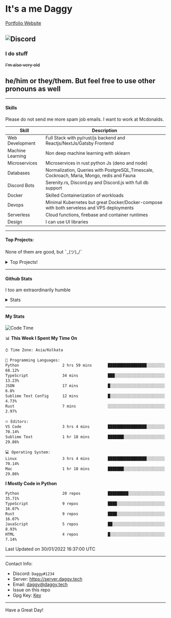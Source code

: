 
# It's a me Daggy

[Portfolio Website](https://daggy.tech)

![Discord](https://img.shields.io/discord/491175207122370581?color=black&label=Discord&logo=discord) 
 ----

### I do stuff

~~I'm also very old~~

## he/him or they/them. But feel free to use other pronouns as well

-----

#### Skills

Please do not send me more spam job emails. I want to work at Mcdonalds.

| Skill | Description |
| ----- | ----------- |
| Web Development | Full Stack with py/rust/js backend and Reactjs/NextJs/Gatsby Frontend
| Machine Learning | Non deep machine learning with sklearn |
| Microservices | Microservices in rust python Js (deno and node) |
| Databases | Normalization, Queries with PostgreSQL,Timescale, Cockroach,  Maria, Mongo, redis and Fauna |
| Discord Bots | Serenity.rs, Discord.py and Discord.js with full db support |
| Docker | Skilled Containerization of workloads |
| Devops | Minimal Kubernetes but great Docker/Docker-compose with both serveless and VPS deployments |
| Serverless | Cloud functions, firebase and container runtimes |
| Design | I can use UI libraries|

-----

#### Top Projects:

None of them are good, but ¯\_(ツ)_/¯
<details>
  <summary>Top Projects!</summary>
    
   - [Dagpi](https://dagpi.xyz) : Full stack api built with rust, postgres, redis, python and typescript with Full frontend dashboard and  full monitoring. Also 2 api wrappers for it.
    
   - [Dagbot](https://dagbot.daggy.tech): discord bot with website and feedback along with large fully customisable interface using Postgres and discord.py
    
   - [R.Daggy](https://github.com/Daggy1234/r.daggy): Private discord bot for my server with rust
    
   - [New York Pizza](https://github.com/Daggy1234/NewYorkPizza): A data science study that uses Data analysis and ML to predict the best place to open a pizza shop
 
</details>

-----

#### Github Stats

I too am extraordinarily humble

<details>
  <summary>Stats</summary>
<a href="https://github.com/Daggy1234">
  <img src="https://github-readme-stats.vercel.app/api?username=Daggy1234&show_icons=true&hide_border=true" />
</a><a href="https://github.com/Daggy1234">
  <img src="https://github-readme-stats.vercel.app/api/top-langs/?username=Daggy1234&layout=compact&langs_count=9&hide=css,html" />
</a><a href="https://github.com/Daggy1234">
 <img src="https://raw.githubusercontent.com/Daggy1234/generate-stats/master/generated/overview.svg" />
</a><a href="https://github.com/Daggy1234">
 <img src="https://raw.githubusercontent.com/Daggy1234/generate-stats/master/generated/languages.svg" />
 </a>
</details>
  
-----

#### My Stats

<!--START_SECTION:waka-->
![Code Time](http://img.shields.io/badge/Code%20Time-976%20hrs%2039%20mins-blue)

📊 **This Week I Spent My Time On** 

```text
⌚︎ Time Zone: Asia/Kolkata

💬 Programming Languages: 
Python                   2 hrs 59 mins       █████████████████░░░░░░░░   68.12% 
TypeScript               34 mins             ███░░░░░░░░░░░░░░░░░░░░░░   13.23% 
JSON                     17 mins             █░░░░░░░░░░░░░░░░░░░░░░░░   6.8% 
Sublime Text Config      12 mins             █░░░░░░░░░░░░░░░░░░░░░░░░   4.73% 
Rust                     7 mins              ░░░░░░░░░░░░░░░░░░░░░░░░░   2.97%

🔥 Editors: 
VS Code                  3 hrs 4 mins        █████████████████░░░░░░░░   70.14% 
Sublime Text             1 hr 18 mins        ███████░░░░░░░░░░░░░░░░░░   29.86%

💻 Operating System: 
Linux                    3 hrs 4 mins        █████████████████░░░░░░░░   70.14% 
Mac                      1 hr 18 mins        ███████░░░░░░░░░░░░░░░░░░   29.86%

```

**I Mostly Code in Python** 

```text
Python                   20 repos            █████████░░░░░░░░░░░░░░░░   35.71% 
TypeScript               9 repos             ████░░░░░░░░░░░░░░░░░░░░░   16.07% 
Rust                     9 repos             ████░░░░░░░░░░░░░░░░░░░░░   16.07% 
JavaScript               5 repos             ██░░░░░░░░░░░░░░░░░░░░░░░   8.93% 
HTML                     4 repos             █░░░░░░░░░░░░░░░░░░░░░░░░   7.14%

```



 Last Updated on 30/01/2022 16:37:00 UTC
<!--END_SECTION:waka-->

-----

Contact Info:

- Discord: `Daggy#1234`
- Server: https://server.daggy.tech
- Email: daggy@daggy.tech
- Issue on this repo
- Gpg Key: [Key](https://github.com/daggy1234.gpg)

-----
Have a Great Day!
